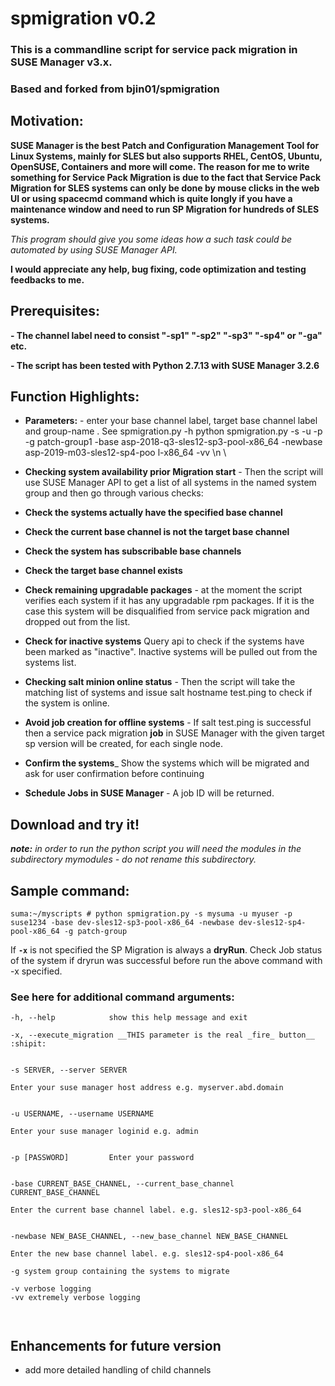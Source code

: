 # spmigration v0.2
### This is a commandline script for service pack migration in SUSE Manager v3.x. ###
### Based and forked from bjin01/spmigration ###


## Motivation:
__SUSE Manager is the best Patch and Configuration Management Tool for Linux Systems, mainly for SLES but also supports RHEL, CentOS, Ubuntu, OpenSUSE, Containers and more will come. The reason for me to write something for Service Pack Migration is due to the fact that Service Pack Migration for SLES systems can only be done by mouse clicks in the web UI or using spacecmd command which is quite longly if you have a maintenance window and need to run SP Migration for hundreds of SLES systems.__

_This program should give you some ideas how a such task could be automated by using SUSE Manager API._

**I would appreciate any help, bug fixing, code optimization and testing feedbacks to me.**

## Prerequisites:

**- The channel label need to consist "-sp1" "-sp2" "-sp3" "-sp4" or "-ga" etc.**

**- The script has been tested with Python 2.7.13 with SUSE Manager 3.2.6**


## Function Highlights:

* __Parameters:__ - enter your base channel label, target base channel label and group-name . See spmigration.py -h
python spmigration.py -s <SUMA-server> -u <username> -p <password> -g patch-group1 -base asp-2018-q3-sles12-sp3-pool-x86_64 -newbase asp-2019-m03-sles12-sp4-poo
l-x86_64 -vv \n \

* __Checking system availability prior Migration start__ - Then the script will use SUSE Manager API to get a list of all systems in the named system group and then go through various checks:
* __Check the systems actually have the specified base channel__
* __Check the current base channel is not the target base channel__
* __Check the system has subscribable base channels__
* __Check the target base channel exists__
* __Check remaining upgradable packages__ - at the moment the script verifies each system if it has any upgradable rpm packages. If it is the case this system will be disqualified from service pack migration and dropped out from the list.
* __Check for inactive systems__ Query api to check if the systems have been marked as "inactive". Inactive systems will be pulled out from the systems list.
* __Checking salt minion online status__ - Then the script will take the matching list of systems and issue salt hostname test.ping to check if the system is online.
* __Avoid job creation for offline systems__ - If salt test.ping is successful then a service pack migration **job** in SUSE Manager with the given target sp version will be created, for each single node.
* __Confirm the systems___ Show the systems which will be migrated and ask for user confirmation before continuing
* __Schedule Jobs in SUSE Manager__ - A job ID will be returned.


## Download and try it! ##

*__note:__ in order to run the python script you will need the modules in the subdirectory mymodules - do not rename this subdirectory.*


## Sample command: ##

```suma:~/myscripts # python spmigration.py -s mysuma -u myuser -p suse1234 -base dev-sles12-sp3-pool-x86_64 -newbase dev-sles12-sp4-pool-x86_64 -g patch-group```

If __`-x`__ is not specified the SP Migration is always a **dryRun**.
Check Job status of the system if dryrun was successful before run the above command with -x specified.

### See here for additional command arguments: ###

  ```
  -h, --help            show this help message and exit
  
  -x, --execute_migration __THIS parameter is the real _fire_ button__ :shipit:
  
  
  -s SERVER, --server SERVER
  
 Enter your suse manager host address e.g. myserver.abd.domain
                        
                        
  -u USERNAME, --username USERNAME
  
 Enter your suse manager loginid e.g. admin
                        
                        
  -p [PASSWORD]         Enter your password
  
  
  -base CURRENT_BASE_CHANNEL, --current_base_channel CURRENT_BASE_CHANNEL
  
  Enter the current base channel label. e.g. sles12-sp3-pool-x86_64
                        
                        
  -newbase NEW_BASE_CHANNEL, --new_base_channel NEW_BASE_CHANNEL
  
  Enter the new base channel label. e.g. sles12-sp4-pool-x86_64
  
  -g system group containing the systems to migrate
  
  -v verbose logging
  -vv extremely verbose logging
  
                        
 ```
 ## Enhancements for future version
 * add more detailed handling of child channels
